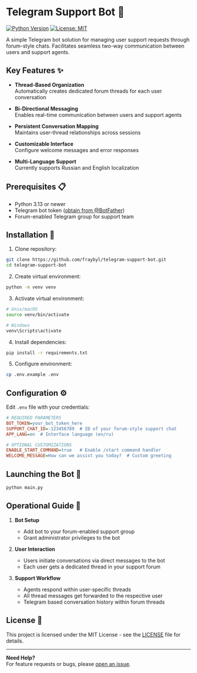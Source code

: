 # Telegram Support Bot 🤖

[![Python Version](https://img.shields.io/badge/python-3.13%2B-blue)](https://www.python.org/)
[![License: MIT](https://img.shields.io/badge/License-MIT-yellow.svg)](https://opensource.org/licenses/MIT)

A simple Telegram bot solution for managing user support requests through forum-style chats. Facilitates seamless two-way communication between users and support agents.

## Key Features ✨

- **Thread-Based Organization**  
  Automatically creates dedicated forum threads for each user conversation

- **Bi-Directional Messaging**  
  Enables real-time communication between users and support agents

- **Persistent Conversation Mapping**  
  Maintains user-thread relationships across sessions

- **Customizable Interface**  
  Configure welcome messages and error responses

- **Multi-Language Support**  
  Currently supports Russian and English localization

## Prerequisites 📋

- Python 3.13 or newer
- Telegram bot token ([obtain from @BotFather](https://t.me/BotFather))
- Forum-enabled Telegram group for support team

## Installation 🚀

1. Clone repository:
```bash
git clone https://github.com/fraybyl/telegram-support-bot.git
cd telegram-support-bot
```

2. Create virtual environment:
```bash
python -m venv venv
```

3. Activate virtual environment:
```bash
# Unix/macOS
source venv/bin/activate

# Windows
venv\Scripts\activate
```

4. Install dependencies:
```bash
pip install -r requirements.txt
```

5. Configure environment:
```bash
cp .env.example .env
```

## Configuration ⚙️

Edit `.env` file with your credentials:

```ini
# REQUIRED PARAMETERS
BOT_TOKEN=your_bot_token_here
SUPPORT_CHAT_ID=-123456789  # ID of your forum-style support chat
APP_LANG=en  # Interface language (en/ru)

# OPTIONAL CUSTOMIZATIONS
ENABLE_START_COMMAND=true   # Enable /start command handler
WELCOME_MESSAGE=How can we assist you today?  # Custom greeting
```

## Launching the Bot 🏁

```bash
python main.py
```

## Operational Guide 📖

1. **Bot Setup**  
   - Add bot to your forum-enabled support group
   - Grant administrator privileges to the bot

2. **User Interaction**  
   - Users initiate conversations via direct messages to the bot
   - Each user gets a dedicated thread in your support forum

3. **Support Workflow**  
   - Agents respond within user-specific threads
   - All thread messages get forwarded to the respective user
   - Telegram based conversation history within forum threads


## License 📄

This project is licensed under the MIT License - see the [LICENSE](LICENSE) file for details.

---

**Need Help?**  
For feature requests or bugs, please [open an issue](https://github.com/fraybyl/telegram-support-bot/issues).

